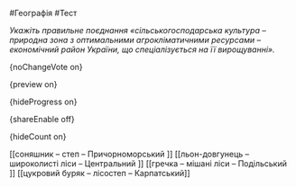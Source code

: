 #Географія #Тест

*Укажіть правильне поєднання «сільськогосподарська культура – природна зона з оптимальними агрокліматичними ресурсами – економічний район України, що спеціалізується на її вирощуванні».*

{noChangeVote on}

{preview on}

{hideProgress on}

{shareEnable off}

{hideCount on}

[[соняшник – степ – Причорноморський ]]
[[льон-довгунець – широколисті ліси – Центральний ]]
[[гречка – мішані ліси – Подільський ]]
[[цукровий буряк – лісостеп – Карпатський]]
